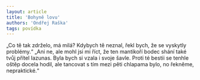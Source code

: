 ```yaml
---
layout: article
title: 'Bohyně lovu'
authors: 'Ondřej Raška'
tags: povídka
---
```


„Co tě tak zdrželo, má milá? Kdybych tě neznal, řekl bych, že se vyskytly problémy.“
„Ani ne, ale mohl jsi mi říct, že ten mantikoří bodec shání také tvůj přítel
Iazunas. Byla bych si vzala i svoje šavle. Proti té bestii se tenhle oštěp docela
hodil, ale tancovat s tím mezi pěti chlapama bylo, no řekněme, nepraktické.“
